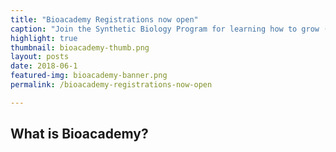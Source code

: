 ```yaml
---
title: "Bioacademy Registrations now open" 
caption: "Join the Synthetic Biology Program for learning how to grow (almost) anything!"
highlight: true
thumbnail: bioacademy-thumb.png
layout: posts
date: 2018-06-1
featured-img: bioacademy-banner.png
permalink: /bioacademy-registrations-now-open

---
```


## What is Bioacademy?

